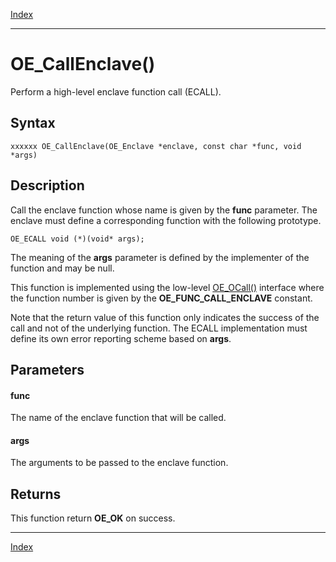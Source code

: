 [Index](index.md)

---
# OE_CallEnclave()

Perform a high-level enclave function call (ECALL).

## Syntax

    xxxxxx OE_CallEnclave(OE_Enclave *enclave, const char *func, void *args)
## Description 

Call the enclave function whose name is given by the **func** parameter. The enclave must define a corresponding function with the following prototype.

```
OE_ECALL void (*)(void* args);
```



The meaning of the **args** parameter is defined by the implementer of the function and may be null.

This function is implemented using the low-level [OE_OCall()](enclave_8h_a9613c7919aaabdd63711d0b12d286a13_1a9613c7919aaabdd63711d0b12d286a13.md) interface where the function number is given by the **OE_FUNC_CALL_ENCLAVE** constant.

Note that the return value of this function only indicates the success of the call and not of the underlying function. The ECALL implementation must define its own error reporting scheme based on **args**.



## Parameters

#### func

The name of the enclave function that will be called.

#### args

The arguments to be passed to the enclave function.

## Returns

This function return **OE_OK** on success.

---
[Index](index.md)

